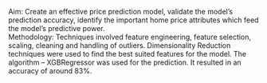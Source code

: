 Aim: Create an effective price prediction model, validate the model’s prediction accuracy, identify the important home price
attributes which feed the model’s predictive power.
<br>
Methodology: Techniques involved feature engineering, feature selection, scaling, cleaning and handling of outliers. Dimensionality Reduction techniques were used to find the best suited features for the model. The algorithm – XGBRegressor was used for the prediction. It resulted in an accuracy of around 83%.
